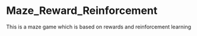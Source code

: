 # Maze_Reward_Reinforcement
This is a maze game which is based on rewards and reinforcement learning
